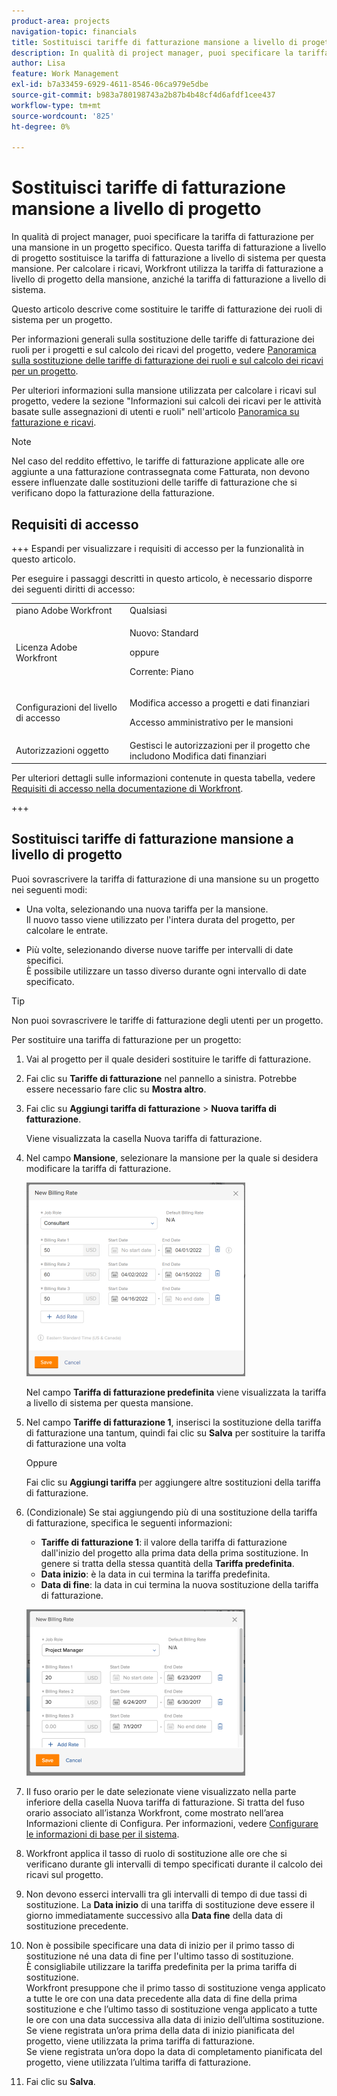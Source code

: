 ```yaml
---
product-area: projects
navigation-topic: financials
title: Sostituisci tariffe di fatturazione mansione a livello di progetto
description: In qualità di project manager, puoi specificare la tariffa di fatturazione per una mansione in un progetto specifico. Questa tariffa di fatturazione a livello di progetto sostituisce la tariffa di fatturazione a livello di sistema per questa mansione. Per calcolare i ricavi, Workfront utilizza la tariffa di fatturazione a livello di progetto della mansione, anziché la tariffa di fatturazione a livello di sistema.
author: Lisa
feature: Work Management
exl-id: b7a33459-6929-4611-8546-06ca979e5dbe
source-git-commit: b983a780198743a2b87b4b48cf4d6afdf1cee437
workflow-type: tm+mt
source-wordcount: '825'
ht-degree: 0%

---
```


# Sostituisci tariffe di fatturazione mansione a livello di progetto

In qualità di project manager, puoi specificare la tariffa di fatturazione per una mansione in un progetto specifico. Questa tariffa di fatturazione a livello di progetto sostituisce la tariffa di fatturazione a livello di sistema per questa mansione. Per calcolare i ricavi, Workfront utilizza la tariffa di fatturazione a livello di progetto della mansione, anziché la tariffa di fatturazione a livello di sistema.

Questo articolo descrive come sostituire le tariffe di fatturazione dei ruoli di sistema per un progetto.

Per informazioni generali sulla sostituzione delle tariffe di fatturazione dei ruoli per i progetti e sul calcolo dei ricavi del progetto, vedere [Panoramica sulla sostituzione delle tariffe di fatturazione dei ruoli e sul calcolo dei ricavi per un progetto](../../../manage-work/projects/project-finances/override-role-billing-rates-and-calculate-project-revenue.md).

Per ulteriori informazioni sulla mansione utilizzata per calcolare i ricavi sul progetto, vedere la sezione &quot;Informazioni sui calcoli dei ricavi per le attività basate sulle assegnazioni di utenti e ruoli&quot; nell&#39;articolo [Panoramica su fatturazione e ricavi](../../../manage-work/projects/project-finances/billing-and-revenue-overview.md).

>[!NOTE]
>
>Nel caso del reddito effettivo, le tariffe di fatturazione applicate alle ore aggiunte a una fatturazione contrassegnata come Fatturata, non devono essere influenzate dalle sostituzioni delle tariffe di fatturazione che si verificano dopo la fatturazione della fatturazione.

## Requisiti di accesso

+++ Espandi per visualizzare i requisiti di accesso per la funzionalità in questo articolo.

Per eseguire i passaggi descritti in questo articolo, è necessario disporre dei seguenti diritti di accesso:

<table style="table-layout:auto"> 
 <col> 
 <col> 
 <tbody> 
  <tr> 
   <td role="rowheader">piano Adobe Workfront</td> 
   <td>Qualsiasi</td> 
  </tr> 
  <tr> 
   <td role="rowheader">Licenza Adobe Workfront</td> 
   <td>
   <p>Nuovo: Standard</p>
   <p>oppure</p>
   <p>Corrente: Piano</p></td> 
  </tr> 
  <tr> 
   <td role="rowheader">Configurazioni del livello di accesso</td> 
   <td> <p>Modifica accesso a progetti e dati finanziari</p> <p>Accesso amministrativo per le mansioni</p></td> 
  </tr> 
  <tr> 
   <td role="rowheader">Autorizzazioni oggetto</td> 
   <td>Gestisci le autorizzazioni per il progetto che includono Modifica dati finanziari </td> 
  </tr> 
 </tbody> 
</table>

Per ulteriori dettagli sulle informazioni contenute in questa tabella, vedere [Requisiti di accesso nella documentazione di Workfront](/help/quicksilver/administration-and-setup/add-users/access-levels-and-object-permissions/access-level-requirements-in-documentation.md).

+++

## Sostituisci tariffe di fatturazione mansione a livello di progetto

Puoi sovrascrivere la tariffa di fatturazione di una mansione su un progetto nei seguenti modi:

* Una volta, selezionando una nuova tariffa per la mansione.\
  Il nuovo tasso viene utilizzato per l&#39;intera durata del progetto, per calcolare le entrate.

* Più volte, selezionando diverse nuove tariffe per intervalli di date specifici.\
  È possibile utilizzare un tasso diverso durante ogni intervallo di date specificato.

>[!TIP]
>
>Non puoi sovrascrivere le tariffe di fatturazione degli utenti per un progetto.

Per sostituire una tariffa di fatturazione per un progetto:

1. Vai al progetto per il quale desideri sostituire le tariffe di fatturazione.
1. Fai clic su **Tariffe di fatturazione** nel pannello a sinistra. Potrebbe essere necessario fare clic su **Mostra altro**.
1. Fai clic su **Aggiungi tariffa di fatturazione** > **Nuova tariffa di fatturazione**.

   Viene visualizzata la casella Nuova tariffa di fatturazione.

1. Nel campo **Mansione**, selezionare la mansione per la quale si desidera modificare la tariffa di fatturazione.

   ![Sostituisci tariffa di fatturazione nel progetto](assets/override-billing-rate-on-project-nwe-350x310.png)

   Nel campo **Tariffa di fatturazione predefinita** viene visualizzata la tariffa a livello di sistema per questa mansione.

1. Nel campo **Tariffe di fatturazione 1**, inserisci la sostituzione della tariffa di fatturazione una tantum, quindi fai clic su **Salva** per sostituire la tariffa di fatturazione una volta

   Oppure

   Fai clic su **Aggiungi tariffa** per aggiungere altre sostituzioni della tariffa di fatturazione.

1. (Condizionale) Se stai aggiungendo più di una sostituzione della tariffa di fatturazione, specifica le seguenti informazioni:

   * **Tariffe di fatturazione 1**: il valore della tariffa di fatturazione dall&#39;inizio del progetto alla prima data della prima sostituzione. In genere si tratta della stessa quantità della **Tariffa predefinita**.
   * **Data inizio**: è la data in cui termina la tariffa predefinita.
   * **Data di fine**: la data in cui termina la nuova sostituzione della tariffa di fatturazione.

   ![new_billing_rate_with_adjustment_dates.png](assets/new-billing-rate-with-adjustment-dates-350x266.png)

1. Il fuso orario per le date selezionate viene visualizzato nella parte inferiore della casella Nuova tariffa di fatturazione. Si tratta del fuso orario associato all’istanza Workfront, come mostrato nell’area Informazioni cliente di Configura. Per informazioni, vedere [Configurare le informazioni di base per il sistema](../../../administration-and-setup/get-started-wf-administration/configure-basic-info.md).
1. Workfront applica il tasso di ruolo di sostituzione alle ore che si verificano durante gli intervalli di tempo specificati durante il calcolo dei ricavi sul progetto.
1. Non devono esserci intervalli tra gli intervalli di tempo di due tassi di sostituzione. La **Data inizio** di una tariffa di sostituzione deve essere il giorno immediatamente successivo alla **Data fine** della data di sostituzione precedente.

1. Non è possibile specificare una data di inizio per il primo tasso di sostituzione né una data di fine per l&#39;ultimo tasso di sostituzione.\
   È consigliabile utilizzare la tariffa predefinita per la prima tariffa di sostituzione.\
   Workfront presuppone che il primo tasso di sostituzione venga applicato a tutte le ore con una data precedente alla data di fine della prima sostituzione e che l’ultimo tasso di sostituzione venga applicato a tutte le ore con una data successiva alla data di inizio dell’ultima sostituzione.\
   Se viene registrata un’ora prima della data di inizio pianificata del progetto, viene utilizzata la prima tariffa di fatturazione.\
   Se viene registrata un’ora dopo la data di completamento pianificata del progetto, viene utilizzata l’ultima tariffa di fatturazione.

1. Fai clic su **Salva**.
